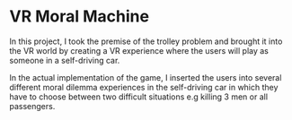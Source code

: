 # VR Moral Machine

In this project, I took the premise of the trolley problem and brought it into the VR world by creating a VR experience where the users will play as someone in a self-driving car.

In the actual implementation of the game, I inserted the users into several different moral dilemma experiences in the self-driving car in which they have to choose between two difficult situations e.g killing 3 men or all passengers. 

